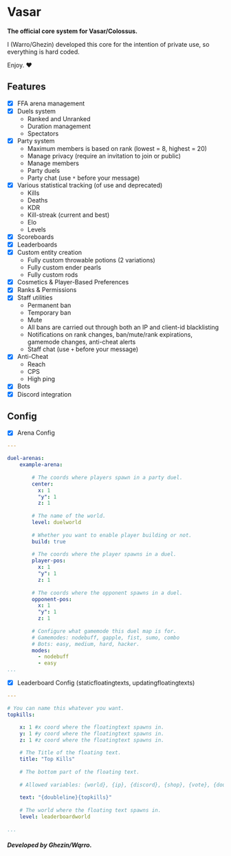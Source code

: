 # Vasar
**The official core system for Vasar/Colossus.**

I (Warro/Ghezin) developed this core for the intention of private use, so everything is hard coded.

Enjoy. ❤️️

## Features
- [x] FFA arena management
- [x] Duels system
  - Ranked and Unranked
  - Duration management
  - Spectators
- [x] Party system
  - Maximum members is based on rank (lowest = 8, highest = 20)
  - Manage privacy (require an invitation to join or public)
  - Manage members
  - Party duels
  - Party chat (use `*` before your message)
- [x] Various statistical tracking (of use and deprecated)
  - Kills
  - Deaths
  - KDR
  - Kill-streak (current and best)
  - Elo
  - Levels
- [x] Scoreboards
- [x] Leaderboards
- [x] Custom entity creation
  - Fully custom throwable potions (2 variations)
  - Fully custom ender pearls
  - Fully custom rods
- [x] Cosmetics & Player-Based Preferences
- [x] Ranks & Permissions
- [x] Staff utilities
  - Permanent ban
  - Temporary ban
  - Mute
  - All bans are carried out through both an IP and client-id blacklisting
  - Notifications on rank changes, ban/mute/rank expirations, gamemode changes, anti-cheat alerts
  - Staff chat (use `+` before your message)
- [x] Anti-Cheat
  - Reach
  - CPS
  - High ping
- [x] Bots
- [x] Discord integration

## Config
- [x] Arena Config
```yaml
---

duel-arenas: 
    example-arena:
    
        # The coords where players spawn in a party duel.
        center:
          x: 1
          "y": 1
          z: 1
          
        # The name of the world.
        level: duelworld
        
        # Whether you want to enable player building or not.
        build: true
        
        # The coords where the player spawns in a duel.
        player-pos:
          x: 1
          "y": 1
          z: 1
          
        # The coords where the opponent spawns in a duel.
        opponent-pos:
          x: 1
          "y": 1
          z: 1
          
        # Configure what gamemode this duel map is for.
        # Gamemodes: nodebuff, gapple, fist, sumo, combo
        # Bots: easy, medium, hard, hacker.
        modes:
          - nodebuff
          - easy
...
```

- [x] Leaderboard Config (staticfloatingtexts, updatingfloatingtexts)
```yaml
---

# You can name this whatever you want.
topkills:

    x: 1 #x coord where the floatingtext spawns in.
    y: 1 #y coord where the floatingtext spawns in.
    z: 1 #z coord where the floatingtext spawns in.
    
    # The Title of the floating text.
    title: "Top Kills"
    
    # The bottom part of the floating text.
    
    # Allowed variables: {world}, {ip}, {discord}, {shop}, {vote}, {doubleline}, {line}, {player}, {kills}, {deaths}, {kdr}, {elo}, {coins}, {streak}, {player_health}, {player_max_health}, {online_players}, {online_max_players}, {topkills}, {topdeaths}, {topkdr}, {topelo}, {toplevels}, {topwins}, {toplosses}, {topkillstreaks}, {topdailykills} and {topdailydeaths}
    
    text: "{doubleline}{topkills}"
    
    # The world where the floating text spawns in.
    level: leaderboardworld
    
...
```

##### Developed by Ghezin/Wqrro.